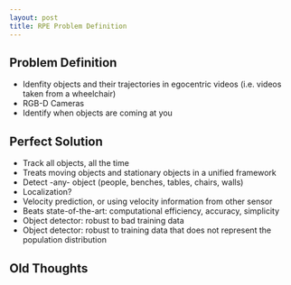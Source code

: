 ```yaml
---
layout: post
title: RPE Problem Definition
---
```


## Problem Definition

- Idenfity objects and their trajectories in egocentric videos (i.e. videos
  taken from a wheelchair)
- RGB-D Cameras
- Identify when objects are coming at you

## Perfect Solution
- Track all objects, all the time
- Treats moving objects and stationary objects in a unified framework
- Detect -any- object (people, benches, tables, chairs, walls)
- Localization?
- Velocity prediction, or using velocity information from other sensor
- Beats state-of-the-art: computational efficiency, accuracy, simplicity
- Object detector: robust to bad training data
- Object detector: robust to training data that does not represent the
  population distribution



## Old Thoughts
